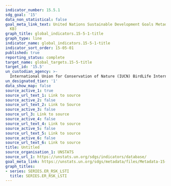 ```yaml
---
indicator_number: 15.5.1
sdg_goal: '15'
data_non_statistical: false
goal_meta_link_text: United Nations Sustainable Development Goals Metadata (PDF 440
  KB)
graph_title: global_indicators.15-5-1-title
graph_type: line
indicator_name: global_indicators.15-5-1-title
indicator_sort_order: 15-05-01
published: true
reporting_status: complete
target_name: global_targets.15-5-title
target_id: '15.5'
un_custodian_agency: >-
  International Union for Conservation of Nature (IUCN) BirdLife International (BLI)
un_designated_tier: '1'
data_show_map: false
source_active_1: true
source_url_text_1: Link to source
source_active_2: false
source_url_text_2: Link to Source
source_active_3: false
source_url_3: Link to source
source_active_4: false
source_url_text_4: Link to source
source_active_5: false
source_url_text_5: Link to source
source_active_6: false
source_url_text_6: Link to source
title: Untitled
source_organisation_1: UNSTATS
source_url_1: https://unstats.un.org/sdgs/indicators/database/
goal_meta_link: https://unstats.un.org/sdgs/metadata/files/Metadata-15-05-01.pdf
graph_titles:
- series: SERIES.ER_RSK_LSTI
  title: SERIES.ER_RSK_LSTI
---
```


